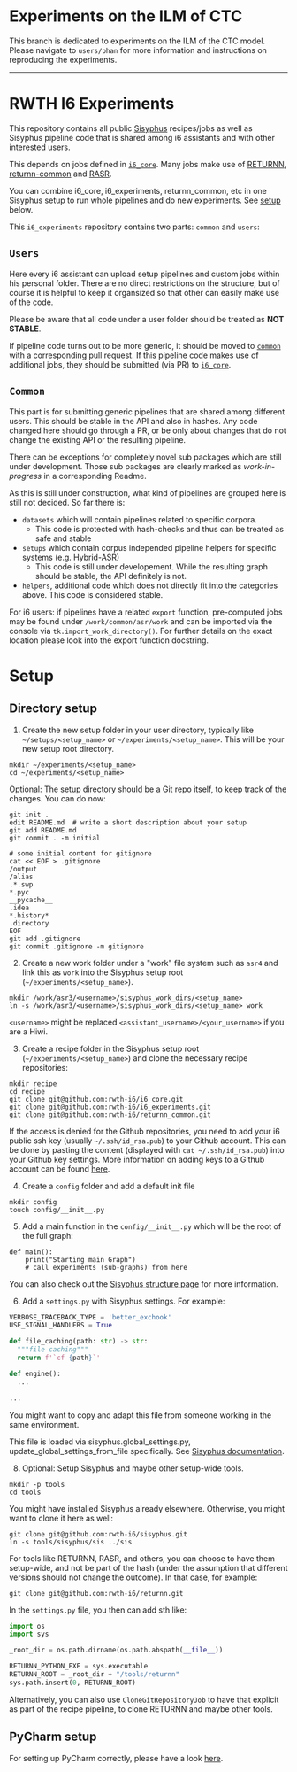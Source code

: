 # Experiments on the ILM of CTC

This branch is dedicated to experiments on the ILM of the CTC model. Please navigate to `users/phan`
for more information and instructions on reproducing the experiments.

___

# RWTH I6 Experiments

This repository contains all public [Sisyphus](https://github.com/rwth-i6/sisyphus) recipes/jobs as well as
Sisyphus pipeline code that is shared among i6 assistants and with other interested users.

This depends on jobs defined in [`i6_core`](https://github.com/rwth-i6/i6_core).
Many jobs make use of
[RETURNN](https://github.com/rwth-i6/returnn),
[returnn-common](https://github.com/rwth-i6/returnn_common)
and [RASR](https://github.com/rwth-i6/rasr).

You can combine i6_core, i6_experiments, returnn_common, etc
in one Sisyphus setup to run whole pipelines
and do new experiments.
See [setup](#setup) below.

This `i6_experiments` repository contains two parts: `common` and `users`:


## `Users`

Here every i6 assistant can upload setup pipelines and custom jobs within his personal folder.
There are no direct restrictions on the structure, but of course it is helpful to keep it organsized
so that other can easily make use of the code.

Please be aware that all code under a user folder should be treated as **NOT STABLE**.

If pipeline code turns out to be more generic,
it should be moved to [`common`](#common) with a corresponding pull request.
If this pipeline code makes use of additional jobs,
they should be submitted (via PR) to [`i6_core`](https://github.com/rwth-i6/i6_core).


## `Common`

This part is for submitting generic pipelines that are shared among different users.
This should be stable in the API and also in hashes.
Any code changed here should go through a PR, or be only about changes that do not change
the existing API or the resulting pipeline.

There can be exceptions for completely novel sub packages
which are still under development.
Those sub packages are clearly marked as *work-in-progress*
in a corresponding Readme.

As this is still under construction, what kind of pipelines are grouped here is still not decided.
So far there is:
 - `datasets` which will contain pipelines related to specific corpora.
   - This code is protected with hash-checks and thus can be treated as safe and stable 
 - `setups` which contain corpus independed pipeline helpers for specific systems (e.g. Hybrid-ASR)
   - This code is still under developement. While the resulting graph should be stable, the API definitely is not. 
 - `helpers`, additional code which does not directly fit into the categories above. This code is considered stable.

For i6 users: if pipelines have a related `export` function,
pre-computed jobs may be found under `/work/common/asr/work` and can be imported via the console via `tk.import_work_directory()`.
For further details on the exact location please look into the export function docstring.


# Setup


## Directory setup

1. Create the new setup folder in your user directory, typically like `~/setups/<setup_name>` or `~/experiments/<setup_name>`. This will be your new setup root directory.
```
mkdir ~/experiments/<setup_name>
cd ~/experiments/<setup_name>
```

Optional: The setup directory should be a Git repo itself,
to keep track of the changes. You can do now:

```
git init .
edit README.md  # write a short description about your setup
git add README.md
git commit . -m initial

# some initial content for gitignore
cat << EOF > .gitignore
/output
/alias
.*.swp
*.pyc
__pycache__
.idea
*.history*
.directory
EOF
git add .gitignore
git commit .gitignore -m gitignore
```

2. Create a new work folder under a "work" file system such as `asr4` and link this as `work` into the Sisyphus setup root (`~/experiments/<setup_name>`).
```
mkdir /work/asr3/<username>/sisyphus_work_dirs/<setup_name>
ln -s /work/asr3/<username>/sisyphus_work_dirs/<setup_name> work
```

`<username>` might be replaced `<assistant_username>/<your_username>` if you are a Hiwi.

3. Create a recipe folder in the Sisyphus setup root (`~/experiments/<setup_name>`) and clone the necessary recipe repositories:
```
mkdir recipe
cd recipe
git clone git@github.com:rwth-i6/i6_core.git
git clone git@github.com:rwth-i6/i6_experiments.git
git clone git@github.com:rwth-i6/returnn_common.git
```

If the access is denied for the Github repositories, you need to add your i6 public ssh key (usually `~/.ssh/id_rsa.pub`) to your Github account.
This can be done by pasting the content (displayed with `cat ~/.ssh/id_rsa.pub`) into your Github key settings.
More information on adding keys to a Github account can be found [here](https://docs.github.com/en/github/authenticating-to-github/connecting-to-github-with-ssh/adding-a-new-ssh-key-to-your-github-account).

4. Create a `config` folder and add a default init file
```
mkdir config
touch config/__init__.py
```

5. Add a main function in the `config/__init__.py` which will be the root of the full graph:
```
def main():
    print("Starting main Graph")
    # call experiments (sub-graphs) from here
```

You can also check out the [Sisyphus structure page](https://sisyphus-workflow-manager.readthedocs.io/en/latest/structure.html) for more information.

6. Add a `settings.py` with Sisyphus settings. For example:

```python
VERBOSE_TRACEBACK_TYPE = 'better_exchook'
USE_SIGNAL_HANDLERS = True

def file_caching(path: str) -> str:
  """file caching"""
  return f'`cf {path}`'

def engine():
  ...

...
```
You might want to copy and adapt this file from someone working in the same environment. 

This file is loaded via sisyphus.global_settings.py,
update_global_settings_from_file specifically.
See [Sisyphus documentation](https://sisyphus-workflow-manager.readthedocs.io/).

8. Optional: Setup Sisyphus and maybe other setup-wide tools.

```shell
mkdir -p tools
cd tools
```

You might have installed Sisyphus already elsewhere.
Otherwise, you might want to clone it here as well:

```shell
git clone git@github.com:rwth-i6/sisyphus.git
ln -s tools/sisyphus/sis ../sis
```

For tools like RETURNN, RASR, and others,
you can choose to have them setup-wide, and not be part of the hash
(under the assumption that different versions should not change the outcome).
In that case, for example:
```shell
git clone git@github.com:rwth-i6/returnn.git
```
In the `settings.py` file, you then can add sth like:
```python
import os
import sys

_root_dir = os.path.dirname(os.path.abspath(__file__))

RETURNN_PYTHON_EXE = sys.executable
RETURNN_ROOT = _root_dir + "/tools/returnn"
sys.path.insert(0, RETURNN_ROOT)
```

Alternatively, you can also use `CloneGitRepositoryJob` to have that explicit as part of the recipe pipeline, to clone RETURNN and maybe other tools.
 
## PyCharm setup

For setting up PyCharm correctly, please have a look [here](https://github.com/rwth-i6/i6_core/wiki/Sisyphus-PyCharm-Setup).

